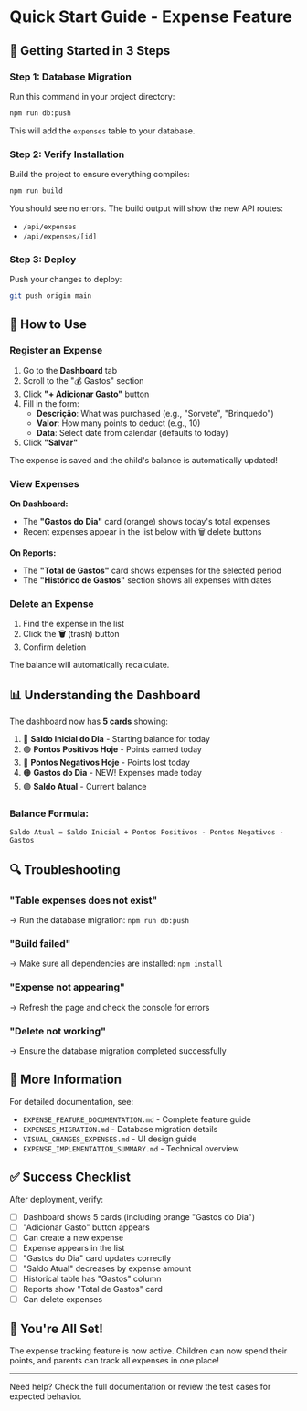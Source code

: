 # Quick Start Guide - Expense Feature

## 🚀 Getting Started in 3 Steps

### Step 1: Database Migration
Run this command in your project directory:
```bash
npm run db:push
```

This will add the `expenses` table to your database.

### Step 2: Verify Installation
Build the project to ensure everything compiles:
```bash
npm run build
```

You should see no errors. The build output will show the new API routes:
- `/api/expenses`
- `/api/expenses/[id]`

### Step 3: Deploy
Push your changes to deploy:
```bash
git push origin main
```

## 🎯 How to Use

### Register an Expense
1. Go to the **Dashboard** tab
2. Scroll to the "💰 Gastos" section
3. Click **"+ Adicionar Gasto"** button
4. Fill in the form:
   - **Descrição**: What was purchased (e.g., "Sorvete", "Brinquedo")
   - **Valor**: How many points to deduct (e.g., 10)
   - **Data**: Select date from calendar (defaults to today)
5. Click **"Salvar"**

The expense is saved and the child's balance is automatically updated!

### View Expenses

**On Dashboard:**
- The **"Gastos do Dia"** card (orange) shows today's total expenses
- Recent expenses appear in the list below with 🗑️ delete buttons

**On Reports:**
- The **"Total de Gastos"** card shows expenses for the selected period
- The **"Histórico de Gastos"** section shows all expenses with dates

### Delete an Expense
1. Find the expense in the list
2. Click the **🗑️** (trash) button
3. Confirm deletion

The balance will automatically recalculate.

## 📊 Understanding the Dashboard

The dashboard now has **5 cards** showing:

1. 🔵 **Saldo Inicial do Dia** - Starting balance for today
2. 🟢 **Pontos Positivos Hoje** - Points earned today
3. 🔴 **Pontos Negativos Hoje** - Points lost today
4. 🟠 **Gastos do Dia** - NEW! Expenses made today
5. 🟣 **Saldo Atual** - Current balance

### Balance Formula:
```
Saldo Atual = Saldo Inicial + Pontos Positivos - Pontos Negativos - Gastos
```

## 🔍 Troubleshooting

### "Table expenses does not exist"
→ Run the database migration: `npm run db:push`

### "Build failed"
→ Make sure all dependencies are installed: `npm install`

### "Expense not appearing"
→ Refresh the page and check the console for errors

### "Delete not working"
→ Ensure the database migration completed successfully

## 📖 More Information

For detailed documentation, see:
- `EXPENSE_FEATURE_DOCUMENTATION.md` - Complete feature guide
- `EXPENSES_MIGRATION.md` - Database migration details
- `VISUAL_CHANGES_EXPENSES.md` - UI design guide
- `EXPENSE_IMPLEMENTATION_SUMMARY.md` - Technical overview

## ✅ Success Checklist

After deployment, verify:
- [ ] Dashboard shows 5 cards (including orange "Gastos do Dia")
- [ ] "Adicionar Gasto" button appears
- [ ] Can create a new expense
- [ ] Expense appears in the list
- [ ] "Gastos do Dia" card updates correctly
- [ ] "Saldo Atual" decreases by expense amount
- [ ] Historical table has "Gastos" column
- [ ] Reports show "Total de Gastos" card
- [ ] Can delete expenses

## 🎉 You're All Set!

The expense tracking feature is now active. Children can now spend their points, and parents can track all expenses in one place!

---

Need help? Check the full documentation or review the test cases for expected behavior.
